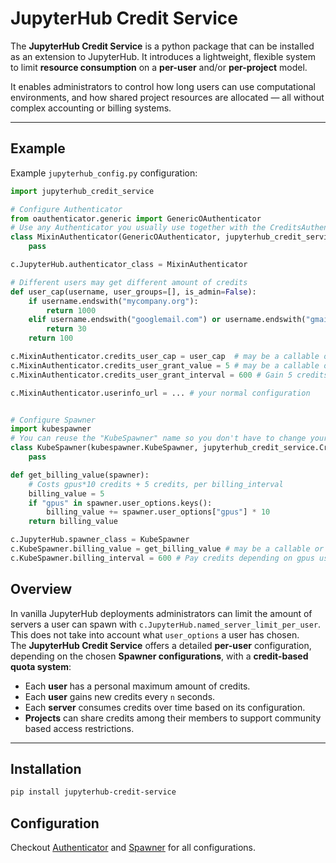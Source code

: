 # JupyterHub Credit Service

The **JupyterHub Credit Service** is a python package that can be installed as an extension to JupyterHub. It introduces a lightweight, flexible system to limit **resource consumption** on a **per-user** and/or **per-project** model.

It enables administrators to control how long users can use computational environments, and how shared project resources are allocated — all without complex accounting or billing systems.

---

## Example

Example `jupyterhub_config.py` configuration:  
```jupyterhub_config.py
import jupyterhub_credit_service

# Configure Authenticator
from oauthenticator.generic import GenericOAuthenticator 
# Use any Authenticator you usually use together with the CreditsAuthenticator
class MixinAuthenticator(GenericOAuthenticator, jupyterhub_credit_service.CreditsAuthenticator):
    pass

c.JupyterHub.authenticator_class = MixinAuthenticator

# Different users may get different amount of credits
def user_cap(username, user_groups=[], is_admin=False):
    if username.endswith("mycompany.org"):
        return 1000
    elif username.endswith("googlemail.com") or username.endswith("gmail.com"):
        return 30
    return 100

c.MixinAuthenticator.credits_user_cap = user_cap  # may be a callable or integer
c.MixinAuthenticator.credits_user_grant_value = 5 # may be a callable or integer
c.MixinAuthenticator.credits_user_grant_interval = 600 # Gain 5 credits every 10 minutes, may be a callable or integer

c.MixinAuthenticator.userinfo_url = ... # your normal configuration


# Configure Spawner
import kubespawner
# You can reuse the "KubeSpawner" name so you don't have to change your other configs
class KubeSpawner(kubespawner.KubeSpawner, jupyterhub_credit_service.CreditsSpawner):
    pass

def get_billing_value(spawner):
    # Costs gpus*10 credits + 5 credits, per billing_interval
    billing_value = 5
    if "gpus" in spawner.user_options.keys():
        billing_value += spawner.user_options["gpus"] * 10
    return billing_value

c.JupyterHub.spawner_class = KubeSpawner
c.KubeSpawner.billing_value = get_billing_value # may be a callable or integer
c.KubeSpawner.billing_interval = 600 # Pay credits depending on gpus usage every 10 minutes, may be a callable or integer
```


## Overview

In vanilla JupyterHub deployments administrators can limit the amount of servers a user can spawn with `c.JupyterHub.named_server_limit_per_user`. This does not take into account what `user_options` a user has chosen.  
The **JupyterHub Credit Service** offers a detailed **per-user** configuration, depending on the chosen **Spawner configurations**, with a **credit-based quota system**:

- Each **user** has a personal maximum amount of credits.
- Each **user** gains new credits every `n` seconds.  
- Each **server** consumes credits over time based on its configuration.  
- **Projects** can share credits among their members to support community based access restrictions.

---


## Installation

```bash
pip install jupyterhub-credit-service
```

## Configuration

Checkout [Authenticator](./authenticator.md) and [Spawner](./spawner.md) for all configurations.